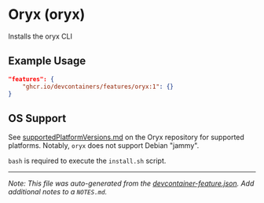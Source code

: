 
# Oryx (oryx)

Installs the oryx CLI

## Example Usage

```json
"features": {
    "ghcr.io/devcontainers/features/oryx:1": {}
}
```





## OS Support

See [supportedPlatformVersions.md](https://github.com/microsoft/Oryx/blob/main/doc/supportedPlatformVersions.md) on the Oryx repository for supported platforms.  Notably, `oryx` does not support Debian "jammy".

`bash` is required to execute the `install.sh` script.


---

_Note: This file was auto-generated from the [devcontainer-feature.json](https://github.com/devcontainers/features/blob/main/src/oryx/devcontainer-feature.json).  Add additional notes to a `NOTES.md`._
